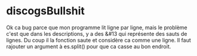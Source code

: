 # discogsBullshit

Ok ca bug parce que mon programme lit ligne par ligne, mais le problème c'est que dans les descriptions, y a des &#13 qui représente des sauts de lignes. Du coup il la fonction saute et considère ca comme une ligne. Il faut rajouter un argument à es.split() pour que ca casse au bon endroit.

